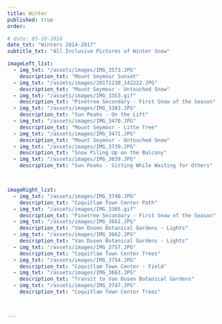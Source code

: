 ```yaml
---
title: Winter  
published: true
order: 

# date: 05-10-2018
date_txt: "Winters 2014-2017"
subtitle_txt: "All Inclusive Pictures of Winter Snow"

imageLeft_list:
  - img_txt: "/assets/images/IMG_3573.JPG"
    description_txt: "Mount Seymour Sunset"
  - img_txt: "/assets/images/20171230_142222.JPG"
    description_txt: "Mount Seymour - Untouched Snow"
  - img_txt: "/assets/images/IMG_3353.gif"
    description_txt: "Pinetree Secondary - First Snow of the Season"
  - img_txt: "/assets/images/IMG_3383.JPG"
    description_txt: "Sun Peaks - On the Lift"
  - img_txt: "/assets/images/IMG_3470.JPG"
    description_txt: "Mount Seymour - Litte Tree"
  - img_txt: "/assets/images/IMG_3471.JPG"
    description_txt: "Mount Seymour - Untouched Snow"
  - img_txt: "/assets/images/IMG_3739.JPG"
    description_txt: "Snow Piling Up on the Balcony"
  - img_txt: "/assets/images/IMG_3839.JPG"
    description_txt: "Sun Peaks - Sitting While Waiting for Others"



imageRight_list:
  - img_txt: "/assets/images/IMG_3748.JPG"
    description_txt: "Coquitlam Town Center Path"
  - img_txt: "/assets/images/IMG_3365.gif"
    description_txt: "Pinetree Secondary - First Snow of the Season"
  - img_txt: "/assets/images/IMG_3661.JPG"
    description_txt: "Van Dusen Botanical Gardens - Lights"
  - img_txt: "/assets/images/IMG_3662.JPG"
    description_txt: "Van Dusen Botanical Gardens - Lights"
  - img_txt: "/assets/images/IMG_3757.JPG"
    description_txt: "Coquitlam Town Center Trees"
  - img_txt: "/assets/images/IMG_3754.JPG"
    description_txt: "Coquitlam Town Center - Field"
  - img_txt: "/assets/images/IMG_3663.JPG"
    description_txt: "Transit to Van Dusen Botanical Gardens"
  - img_txt: "/assets/images/IMG_3747.JPG"
    description_txt: "Coquitlam Town Center Trees"



---
```

